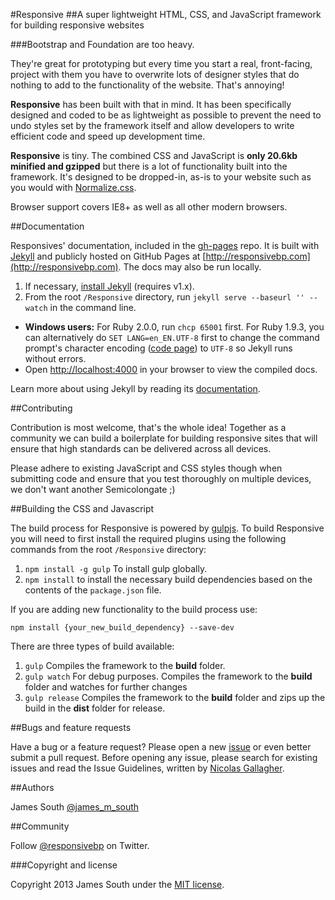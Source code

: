 #Responsive
##A super lightweight HTML, CSS, and JavaScript framework for building responsive websites

###Bootstrap and Foundation are too heavy.


They're great for prototyping but every time you start a real, front-facing, project with them you have to overwrite lots of designer styles that do nothing to add to the functionality of the website. That's annoying!

**Responsive** has been built with that in mind. It has been specifically designed and coded to be as lightweight as possible to prevent the need to undo styles set by the framework itself and allow developers to write efficient code and speed up development time.

**Responsive** is tiny. The combined CSS and JavaScript is **only 20.6kb minified and gzipped** but there is a lot of functionality built into the framework. It's designed to be dropped-in, as-is to your website such as you would with [Normalize.css](http://necolas.github.io/normalize.css/).

Browser support covers IE8+ as well as all other modern browsers.

##Documentation

Responsives' documentation, included in the [gh-pages](https://github.com/ResponsiveBP/Responsive/tree/gh-pages) repo. It is built with [Jekyll](http://jekyllrb.com) and publicly hosted on GitHub Pages at [http://responsivebp.com](http://responsivebp.com). The docs may also be run locally.

1. If necessary, [install Jekyll](http://jekyllrb.com/docs/installation) (requires v1.x).
2. From the root `/Responsive` directory, run `jekyll serve --baseurl '' --watch` in the command line.

 - **Windows users:** For Ruby 2.0.0, run `chcp 65001` first. For Ruby 1.9.3, you can alternatively do `SET LANG=en_EN.UTF-8` first to change the command prompt's character encoding ([code page](http://en.wikipedia.org/wiki/Windows_code_page)) to `UTF-8` so Jekyll runs without errors.
 - Open [http://localhost:4000](http://localhost:4000) in your browser to view the compiled docs.


Learn more about using Jekyll by reading its [documentation](http://jekyllrb.com/docs/home/).

##Contributing

Contribution is most welcome, that's the whole idea! Together as a community we can build a boilerplate for building responsive sites that will ensure that high standards can be delivered across all devices.   

Please adhere to existing JavaScript and CSS styles though when submitting code and ensure that you test thoroughly on multiple devices, we don't want another Semicolongate ;)

##Building the CSS and Javascript

The build process for Responsive is powered by [gulpjs](http://gulpjs.com/). To build Responsive you will need to first install the required plugins using the following commands from the root `/Responsive` directory:

1. `npm install -g gulp` To install gulp globally.
2. `npm install` to install the necessary build dependencies based on the contents of the `package.json` file.

If you are adding new functionality to the build process use:

    npm install {your_new_build_dependency} --save-dev

There are three types of build available:

 1. `gulp` Compiles the framework to the **build** folder.
 2. `gulp watch` For debug purposes. Compiles the framework to the **build** folder and watches for further changes
 3. `gulp release` Compiles the framework to the **build** folder and zips up the build in the **dist** folder for release.

##Bugs and feature requests

Have a bug or a feature request? Please open a new [issue](https://github.com/JimBobSquarePants/Responsive/issues) or even better submit a pull request. Before opening any issue, please search for existing issues and read the Issue Guidelines, written by [Nicolas Gallagher](https://github.com/necolas/).

##Authors

James South [@james_m_south](http://twitter.com/james_m_south)

##Community

Follow [@responsivebp](http://twitter.com/responsivebp) on Twitter.

###Copyright and license

Copyright 2013 James South under the [MIT license](http://opensource.org/licenses/MIT).